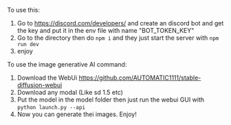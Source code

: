 To use this:
1. Go to https://discord.com/developers/ and create an discord bot and get the key and put it in the env file with name "BOT_TOKEN_KEY"
2. Go to the directory then do ``` npm i ``` and they just start the server with ```npm run dev```
3. enjoy

To use the image generative AI command:
1. Download the WebUi https://github.com/AUTOMATIC1111/stable-diffusion-webui
2. Download any modal (Like sd 1.5 etc)
3. Put the model in the model folder then just run the webui GUI with ```python launch.py --api```
4. Now you can generate thei images. Enjoy!
